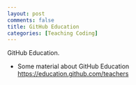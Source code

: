 ```yaml
---
layout: post
comments: false
title: GitHub Education
categories: [Teaching Coding]
---
```


GitHub Education.

- Some material about GitHub Education <a href = "https://education.github.com/teachers" target = "_blank">https://education.github.com/teachers</a>
